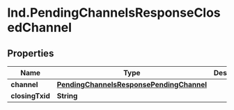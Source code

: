 # lnd.PendingChannelsResponseClosedChannel

## Properties

Name | Type | Description | Notes
------------ | ------------- | ------------- | -------------
**channel** | [**PendingChannelsResponsePendingChannel**](PendingChannelsResponsePendingChannel.md) |  | [optional] 
**closingTxid** | **String** |  | [optional] 



